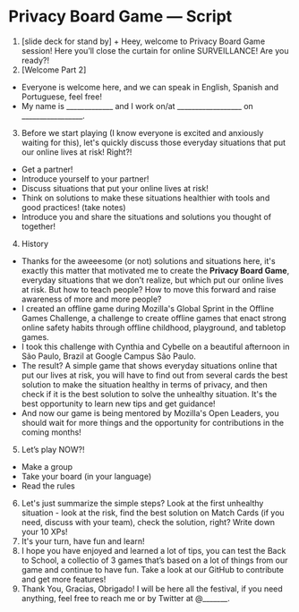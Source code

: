 # Privacy Board Game — Script

1. [slide deck for stand by] + Heey, welcome to Privacy Board Game session! Here you’ll close the curtain for online SURVEILLANCE! Are you ready?!
2. [Welcome Part 2]
  * Everyone is welcome here, and we can speak in English, Spanish and Portuguese, feel free!
  * My name is _____________ and I work on/at __________________ on _________________.
3. Before we start playing (I know everyone is excited and anxiously waiting for this), let's quickly discuss those everyday situations that put our online lives at risk! Right?!
  * Get a partner!
  * Introduce yourself to your partner!
  * Discuss situations that put your online lives at risk!
  * Think on solutions to make these situations healthier with tools and good practices! (take notes)
  * Introduce you and share the situations and solutions you thought of together!
4. History
  * Thanks for the aweeesome (or not) solutions and situations here, it's exactly this matter that motivated me to create the **Privacy Board Game**, everyday situations that we don’t realize, but which put our online lives at risk. But how to teach people? How to move this forward and raise awareness of more and more people? 
  * I created an offline game during Mozilla's Global Sprint in the Offline Games Challenge, a challenge to create offline games that enact strong online safety habits through offline childhood, playground, and tabletop games.
  * I took this challenge with Cynthia and Cybelle on a beautiful afternoon in São Paulo, Brazil at Google Campus São Paulo.
  * The result? A simple game that shows everyday situations online that put our lives at risk, you will have to find out from several cards the best solution to make the situation healthy in terms of privacy, and then check if it is the best solution to solve the unhealthy situation. It's the best opportunity to learn new tips and get guidance!
  * And now our game is being mentored by Mozilla's Open Leaders, you should wait for more things and the opportunity for contributions in the coming months!
5. Let’s play NOW?!
  * Make a group
  * Take your board (in your language)
  * Read the rules
6. Let's just summarize the simple steps? Look at the first unhealthy situation - look at the risk, find the best solution on Match Cards (if you need, discuss with your team), check the solution, right? Write down your 10 XPs!
7. It's your turn, have fun and learn!
8. I hope you have enjoyed and learned a lot of tips, you can test the Back to School, a collectio of 3 games that’s based on a lot of things from our game and continue to have fun. Take a look at our GitHub to contribute and get more features!
9. Thank You, Gracias, Obrigado! I will be here all the festival, if you need anything, feel free to reach me or by Twitter at @_______.

